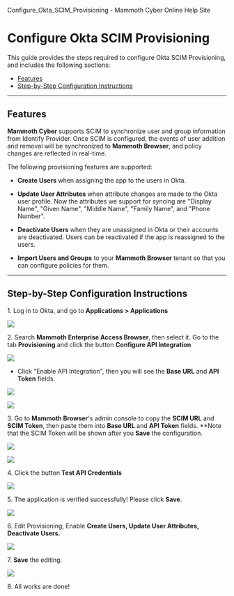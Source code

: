  Configure\_Okta\_SCIM\_Provisioning - Mammoth Cyber Online Help Site 

Configure Okta SCIM Provisioning
================================

This guide provides the steps required to configure Okta SCIM Provisioning, and includes the following sections:

*   [Features](#features)
*   [Step­-by­-Step Configuration Instructions](#instructions)

* * *

Features
--------

**Mammoth Cyber** supports SCIM to synchronize user and group information from Identify Provider. Once SCIM is configured, the events of user addition and removal will be synchronized to **Mammoth Browser**, and policy changes are reflected in real-time.   

The following provisioning features are supported:

*   **Create Users** when assigning the app to the users in Okta.

*   **Update User Attributes** when attribute changes are made to the Okta user profile. Now the attributes we support for syncing are "Display Name", "Given Name", "Middle Name", "Family Name", and "Phone Number".

*   **Deactivate Users** when they are unassigned in Okta or their accounts are deactivated. Users can be reactivated if the app is reassigned to the users.

*   **Import Users and Groups** to your **Mammoth Browser** tenant so that you can configure policies for them.

* * *

Step­-by­-Step Configuration Instructions
-----------------------------------------

1\. Log in to Okta, and go to **Applications > Applications**

![](./images/scim/APPOKTA.png)

2\. Search **Mammoth Enterprise Access Browser**, then select it. Go to the tab **Provisioning** and click the button **Configure API Integration**

![](./images/scim/configintegration.png)

*   Click "Enable API Integration", then you will see the **Base URL** and **API Token** fields.

![](./images/scim/enableapiintegration.png)

![](./images/scim/enablebaseurl.png)

3\. Go to **Mammoth Browser**'s admin console to copy the **SCIM URL** and **SCIM Token**, then paste them into **Base URL** and **API Token** fields. \*\*Note that the SCIM Token will be shown after you **Save** the configuration.

![](./images/scim/pasteurl.png)

![](./images/scim/oktascim.png)

4\. Click the button **Test API Credentials**

![](./images/scim/testapi.png)

5\. The application is verified successfully! Please click **Save**. 

![](./images/scim/clicksave.png)


6\. Edit Provisioning, Enable **Create Users, Update User Attributes, Deactivate Users.**

![](./images/scim/enableedit.png)

7\. **Save** the editing.

![](./images/scim/saveediting.png)

8. All works are done!
